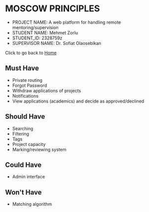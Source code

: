 # MOSCOW PRINCIPLES

* PROJECT NAME: A web platform for handling remote mentoring/supervision
* STUDENT NAME: Mehmet Zorlu
* STUDENT_ID: 2328759z
* SUPERVISOR NAME: Dr. Sofiat Olaosebikan 

Click to go back to [Home](https://github.com/MehmetZorlu07/remote-mentoring)

## Must Have

  * Private routing
  * Forgot Password
  * Withdraw applications of projects
  * Notifications
  * View applications (academics) and decide as approved/declined
  
## Should Have

  * Searching
  * Filtering
  * Tags
  * Project capacity
  * Marking/reviewing system
  
## Could Have 

  * Admin interface
  
## Won't Have

  * Matching algorithm

